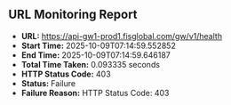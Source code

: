 ## URL Monitoring Report

- **URL:** https://api-gw1-prod1.fisglobal.com/gw/v1/health
- **Start Time:** 2025-10-09T07:14:59.552852
- **End Time:** 2025-10-09T07:14:59.646187
- **Total Time Taken:** 0.093335 seconds
- **HTTP Status Code:** 403
- **Status:** Failure
- **Failure Reason:** HTTP Status Code: 403
